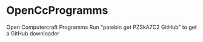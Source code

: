 OpenCcProgramms
===============

Open Computercraft Programms
Run "patebin get PZSkA7C2 GitHub" to get a GitHub downloader
